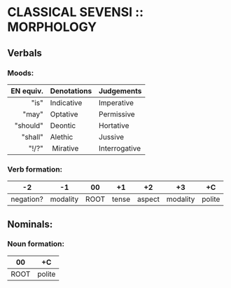 #  CLASSICAL SEVENSI :: MORPHOLOGY  #

##  Verbals  ##

###  Moods:  ###

| EN equiv. | Denotations | Judgements    |
| --------: | :---------- | :------------ |
|      "is" | Indicative  | Imperative    |
|     "may" | Optative    | Permissive    |
|  "should" | Deontic     | Hortative     |
|   "shall" | Alethic     | Jussive       |
|     "!/?" | Mirative    | Interrogative |

###  Verb formation:  ###

|    -2     |    -1    |  00  |  +1   |   +2   |    +3    |   +C   |
| --------- | -------- | ---- | ----- | ------ | -------- | ------ |
| negation? | modality | ROOT | tense | aspect | modality | polite |

##  Nominals:  ##

###  Noun formation:  ###

|  00  |   +C   |
| ---- | ------ |
| ROOT | polite |
